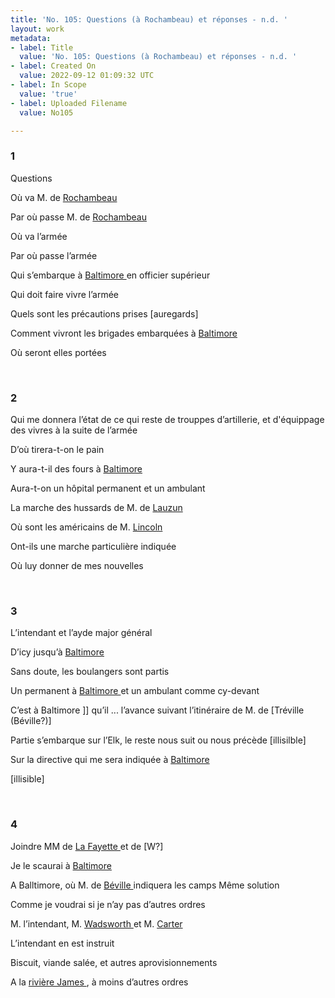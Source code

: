 ```yaml
---
title: 'No. 105: Questions (à Rochambeau) et réponses - n.d. '
layout: work
metadata:
- label: Title
  value: 'No. 105: Questions (à Rochambeau) et réponses - n.d. '
- label: Created On
  value: 2022-09-12 01:09:32 UTC
- label: In Scope
  value: 'true'
- label: Uploaded Filename
  value: No105

---
```

<div class="pages">
<div id="page-32541586">
<h3><a name="page-32541586">1</a></h3>
<div class="page-content">
<p>Questions</p>
<p>Où va M. de <a href="../subjects/32166229" title="Jean-Baptiste Donatien de Vimeur de Rochambeau; 1725-1807"> Rochambeau </a></p>
<p>Par où passe M. de <a href="../subjects/32166229" title="Jean-Baptiste Donatien de Vimeur de Rochambeau; 1725-1807"> Rochambeau </a></p>
<p>Où va l’armée</p>
<p>Par où passe l’armée</p>
<p>Qui s’embarque à <a href="../subjects/32162810" title=" Baltimore, Maryland"> Baltimore </a><span class="line-break"> </span>en officier supérieur</p>
<p>Qui doit faire vivre l’armée</p>
<p>Quels sont les précautions prises <span class="line-break"> </span><span class="unclear">[auregards]</span></p>
<p>Comment vivront les brigades embarquées <span class="line-break"> </span>à <a href="../subjects/32162810" title=" Baltimore, Maryland"> Baltimore </a></p>
<p>Où seront elles portées <span class="line-break"> </span></p>
</div>
</div>
<br />
<div id="page-32541587">
<h3><a name="page-32541587">2</a></h3>
<div class="page-content">
<p>Qui me donnera l’état de ce qui reste <span class="line-break"> </span>de trouppes d’artillerie, et d'équippage <span class="line-break"> </span>des vivres à la suite de l’armée</p>
<p>D’où tirera-t-on le pain</p>
<p>Y aura-t-il des fours à <a href="../subjects/32162810" title=" Baltimore, Maryland"> Baltimore </a></p>
<p>Aura-t-on un hôpital permanent et un ambulant</p>
<p>La marche des hussards de M. de <a href="../subjects/32162865" title="Armand-Louis Gontaut, duc de Lauzun; 1747-1793"> Lauzun </a></p>
<p>Où sont les américains de M. <a href="../subjects/32162863" title="Benjamin Lincoln; 1733-1810"> Lincoln </a></p>
<p>Ont-ils une marche particulière indiquée</p>
<p>Où luy donner de mes nouvelles <span class="line-break"> </span></p>
</div>
</div>
<br />
<div id="page-32541588">
<h3><a name="page-32541588">3</a></h3>
<div class="page-content">
<p>L’intendant et l’ayde major général</p>
<p>D’icy jusqu’à <a href="../subjects/32162810" title=" Baltimore, Maryland"> Baltimore </a></p>
<p>Sans doute, les boulangers sont partis</p>
<p>Un permanent à <a href="../subjects/32162810" title=" Baltimore, Maryland"> Baltimore </a> et un ambulant comme cy-devant</p>
<p>C’est à Baltimore ]] qu’il ... l’avance suivant <span class="line-break"> </span>l’itinéraire de M. de <span class="unclear">[Tréville (Béville?)]</span></p>
<p>Partie s’embarque sur l’Elk, le reste nous suit ou nous précède <span class="unclear">[illisilble]</span></p>
<p>Sur la directive qui me sera indiquée à <a href="../subjects/32162810" title=" Baltimore, Maryland"> Baltimore </a></p>
<p><span class="unclear">[illisible]</span><span class="line-break"> </span></p>
</div>
</div>
<br />
<div id="page-32541589">
<h3><a name="page-32541589">4</a></h3>
<div class="page-content">
<p>Joindre MM de <a href="../subjects/32162869" title="Gilbert du Motier, marquis de Lafayette; 1757-1834"> La Fayette  </a> et de  <span class="unclear">[W?]</span></p>
<p>Je le scaurai à <a href="../subjects/32162810" title=" Baltimore, Maryland"> Baltimore </a></p>
<p>A Balltimore, où M. de <a href="../subjects/32162953" title="Pierre-François de Béville"> Béville </a> indiquera les camps <span class="line-break"> </span>Même solution</p>
<p>Comme je voudrai si je n’ay pas d’autres ordres</p>
<p>M. l’intendant, M. <a href="../subjects/32166535" title="Jeremiah Wadsworth; 1743-1804"> Wadsworth </a> et M. <a href="../subjects/32069528" title="John Barker Church aka John Carter; 1748-1818"> Carter </a></p>
<p>L’intendant en est instruit</p>
<p>Biscuit, viande salée, et autres aprovisionnements</p>
<p>A la <a href="../subjects/32162814" title="James River"> rivière James </a>, à moins d’autres ordres <span class="line-break"> </span></p>
</div>
</div>
<br />
</div>

